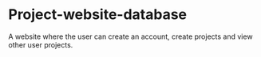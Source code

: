 # Project-website-database
A website where the user can create an account, create projects and view other user projects.
